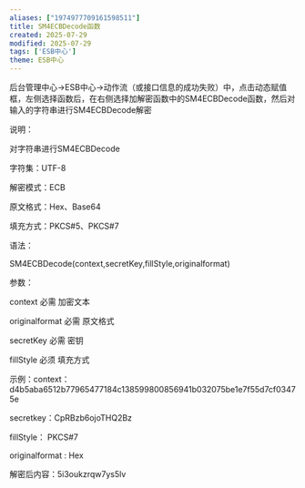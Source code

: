 ```yaml
---
aliases: ["1974977709161598511"]
title: SM4ECBDecode函数
created: 2025-07-29
modified: 2025-07-29
tags: ['ESB中心']
theme: ESB中心
---
```


后台管理中心->ESB中心->动作流（或接口信息的成功失败）中，点击动态赋值框，左侧选择函数后，在右侧选择加解密函数中的SM4ECBDecode函数，然后对输入的字符串进行SM4ECBDecode解密

说明：

对字符串进行SM4ECBDecode

字符集：UTF-8

解密模式：ECB

原文格式：Hex、Base64

填充方式：PKCS#5、PKCS#7

语法：

SM4ECBDecode(context,secretKey,fillStyle,originalformat)

参数：

context 必需 加密文本

originalformat 必需 原文格式

secretKey 必需 密钥

fillStyle 必须 填充方式

示例：context：d4b5aba6512b77965477184c138599800856941b032075be1e7f55d7cf03475e

secretkey：CpRBzb6ojoTHQ2Bz

fillStyle： PKCS#7

originalformat : Hex

解密后内容：5i3oukzrqw7ys5lv